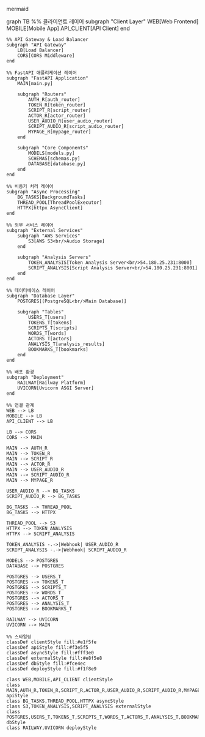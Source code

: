mermaid

graph TB
    %% 클라이언트 레이어
    subgraph "Client Layer"
        WEB[Web Frontend]
        MOBILE[Mobile App]
        API_CLIENT[API Client]
    end

    %% API Gateway & Load Balancer
    subgraph "API Gateway"
        LB[Load Balancer]
        CORS[CORS Middleware]
    end

    %% FastAPI 애플리케이션 레이어
    subgraph "FastAPI Application"
        MAIN[main.py]
        
        subgraph "Routers"
            AUTH_R[auth_router]
            TOKEN_R[token_router]
            SCRIPT_R[script_router]
            ACTOR_R[actor_router]
            USER_AUDIO_R[user_audio_router]
            SCRIPT_AUDIO_R[script_audio_router]
            MYPAGE_R[mypage_router]
        end
        
        subgraph "Core Components"
            MODELS[models.py]
            SCHEMAS[schemas.py]
            DATABASE[database.py]
        end
    end

    %% 비동기 처리 레이어
    subgraph "Async Processing"
        BG_TASKS[BackgroundTasks]
        THREAD_POOL[ThreadPoolExecutor]
        HTTPX[httpx AsyncClient]
    end

    %% 외부 서비스 레이어
    subgraph "External Services"
        subgraph "AWS Services"
            S3[AWS S3<br/>Audio Storage]
        end
        
        subgraph "Analysis Servers"
            TOKEN_ANALYSIS[Token Analysis Server<br/>54.180.25.231:8000]
            SCRIPT_ANALYSIS[Script Analysis Server<br/>54.180.25.231:8001]
        end
    end

    %% 데이터베이스 레이어
    subgraph "Database Layer"
        POSTGRES[(PostgreSQL<br/>Main Database)]
        
        subgraph "Tables"
            USERS_T[users]
            TOKENS_T[tokens]
            SCRIPTS_T[scripts]
            WORDS_T[words]
            ACTORS_T[actors]
            ANALYSIS_T[analysis_results]
            BOOKMARKS_T[bookmarks]
        end
    end

    %% 배포 환경
    subgraph "Deployment"
        RAILWAY[Railway Platform]
        UVICORN[Uvicorn ASGI Server]
    end

    %% 연결 관계
    WEB --> LB
    MOBILE --> LB
    API_CLIENT --> LB
    
    LB --> CORS
    CORS --> MAIN
    
    MAIN --> AUTH_R
    MAIN --> TOKEN_R
    MAIN --> SCRIPT_R
    MAIN --> ACTOR_R
    MAIN --> USER_AUDIO_R
    MAIN --> SCRIPT_AUDIO_R
    MAIN --> MYPAGE_R
    
    USER_AUDIO_R --> BG_TASKS
    SCRIPT_AUDIO_R --> BG_TASKS
    
    BG_TASKS --> THREAD_POOL
    BG_TASKS --> HTTPX
    
    THREAD_POOL --> S3
    HTTPX --> TOKEN_ANALYSIS
    HTTPX --> SCRIPT_ANALYSIS
    
    TOKEN_ANALYSIS -.->|Webhook| USER_AUDIO_R
    SCRIPT_ANALYSIS -.->|Webhook| SCRIPT_AUDIO_R
    
    MODELS --> POSTGRES
    DATABASE --> POSTGRES
    
    POSTGRES --> USERS_T
    POSTGRES --> TOKENS_T
    POSTGRES --> SCRIPTS_T
    POSTGRES --> WORDS_T
    POSTGRES --> ACTORS_T
    POSTGRES --> ANALYSIS_T
    POSTGRES --> BOOKMARKS_T
    
    RAILWAY --> UVICORN
    UVICORN --> MAIN

    %% 스타일링
    classDef clientStyle fill:#e1f5fe
    classDef apiStyle fill:#f3e5f5
    classDef asyncStyle fill:#fff3e0
    classDef externalStyle fill:#e8f5e8
    classDef dbStyle fill:#fce4ec
    classDef deployStyle fill:#f1f8e9

    class WEB,MOBILE,API_CLIENT clientStyle
    class MAIN,AUTH_R,TOKEN_R,SCRIPT_R,ACTOR_R,USER_AUDIO_R,SCRIPT_AUDIO_R,MYPAGE_R,MODELS,SCHEMAS,DATABASE apiStyle
    class BG_TASKS,THREAD_POOL,HTTPX asyncStyle
    class S3,TOKEN_ANALYSIS,SCRIPT_ANALYSIS externalStyle
    class POSTGRES,USERS_T,TOKENS_T,SCRIPTS_T,WORDS_T,ACTORS_T,ANALYSIS_T,BOOKMARKS_T dbStyle
    class RAILWAY,UVICORN deployStyle